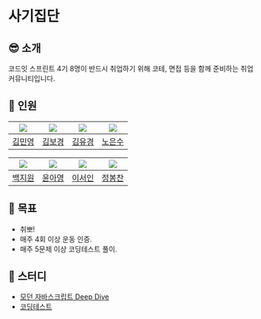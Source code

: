 # 사기집단

## 😎 소개

코드잇 스프린트 4기 8명이 반드시 취업하기 위해 코테, 면접 등을 함께 준비하는 취업 커뮤니티입니다.

## 🐤 인원

| ![](https://github.com/minyoung0503.png?size=100) | ![](https://github.com/bokeeeey.png?size=100) | ![](https://github.com/codingaring.png?size=100) | ![](https://github.com/whai2.png?size=100) |
| :-----------------------------------------------: | :-------------------------------------------: | :----------------------------------------------: | :----------------------------------------: |
|     [김민영](https://github.com/minyoung0503)     |     [김보경](https://github.com/bokeeeey)     |     [김유경](https://github.com/codingaring)     |     [노은수](https://github.com/whai2)     |

| ![](https://github.com/seolsis.png?size=100) | ![](https://github.com/ayoung-iya.png?size=100) | ![](https://github.com/Seoin02.png?size=100) | ![](https://github.com/devwqc.png?size=100) |
| :------------------------------------------: | :---------------------------------------------: | :------------------------------------------: | :-----------------------------------------: |
|     [백지원](https://github.com/seolsis)     |     [윤아영](https://github.com/ayoung-iya)     |     [이서인](https://github.com/Seoin02)     |     [정봉찬](https://github.com/devwqc)     |

## 🎯 목표

- 취뽀!
- 매주 4회 이상 운동 인증.
- 매주 5문제 이상 코딩테스트 풀이.

## 📜 스터디

- [모던 자바스크립트 Deep Dive](https://github.com/fraudgroup/js-deep-dive)
- [코딩테스트](https://github.com/fraudgroup/codingtest)
